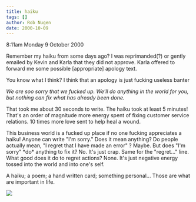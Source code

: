 ```yaml
---
title: haiku
tags: []
author: Rob Nugen
date: 2000-10-09
---
```


<p class=date>8:11am Monday 9 October 2000

<p>Remember my haiku from some days ago?  I was reprimanded(?) or gently
emailed by Kevin and Karla that they did not approve.  Karla offered to
forward me some possible [appropriate] apology text.

<p>You know what I think?  I think that an apology is just fucking useless
banter

<p><em>We are soo sorry that we fucked up.  We'll do anything in the world
for you, but nothing can fix what has already been done.</em>

<p>That took me about 30 seconds to write.  The haiku took at least 5
minutes!  That's an order of magnitude more energy spent of fixing customer
service relations.  10 times more love sent to help heal a wound.

<p>This business world is a fucked up place if no one fucking appreciates a
haiku!  Anyone can write "I'm sorry."  Does it mean anything?  Do people
actually mean, "I regret that I have made an error" ?  Maybe.  But does "I'm
sorry" *do* anything to fix it?  No.  It's just crap.  Same for the
"regret..." line.  What good does it do to regret actions?  None.  It's just
negative energy tossed into the world and into one's self.

<p>A haiku; a poem; a hand written card; something personal...   Those are
what are important in life.

<p><img src="/images/rob/wL-ROB.gif">

